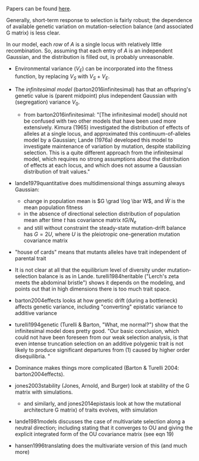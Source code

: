 Papers can be found [here](https://www.bibsonomy.org/user/peter.ralph/quantitative_genetics).

Generally, short-term response to selection is fairly robust;
the dependence of available genetic variation on mutation-selection balance (and associated G matrix) is less clear.

In our model, each *row* of $A$ is a single locus with relatively little recombination.
So, assuming that each entry of $A$ is an independent Gaussian, and the distribution is filled out,
is probably unreasonable.


- Environmental variance ($V_E$) can be incorporated into the fitness function,
    by replacing $V_S$ with $V_S+V_E$.

- The *infinitesimal model* (barton2016infinitesimal) has that an offspring's genetic value is
    (parent midpoint) plus independent Gaussian with (segregation) variance $V_0$.
    - from barton2016infinitesimal: 
        "[The infinitesimal model] should not be confused with two other models that have been used more extensively.
        Kimura (1965) investigated the distribution of effects of alleles at a single locus, and approximated
        this continuum-of-alleles model by a Gaussian; Lande (1976a) developed this model to investigate
        maintenance of variation by mutation, despite stabilizing selection. This is a quite different approach
        from the infinitesimal model, which requires no strong assumptions about the distribution
        of effects at each locus, and which does not assume a Gaussian distribution of trait values."

- lande1979quantitative does multidimensional things assuming always Gaussian:
    * change in population mean is $G \grad \log \bar W$, and $\bar W$ is the mean population fitness
    * in the absence of directional selection distribution of population mean after time $t$ has covariance matrix $tG/N_e$
    * and still without constraint the steady-state mutation-drift balance has $G = 2 U$, 
        where $U$ is the pleiotropic one-generation mutation covariance matrix

- "house of cards" means that mutants alleles have trait independent of parental trait

- It is not clear at all that the equilibrium level of diversity under mutation-selection balance
    is as in Lande.  turelli1984heritable ("Lerch's zeta meets the abdominal bristle")
    shows it depends on the modeling, and points out that in high dimensions there is too much trait space.

- barton2004effects looks at how genetic drift (during a bottleneck) affects genetic variance,
    including "converting" epistatic variance to additive variance

- turelli1994genetic (Turelli & Barton, "What, me normal?") show that the infinitesimal model does pretty good.
    "Our basic conclusion, which could not have been foreseen from our weak
    selection analysis, is that even intense truncation selection on an additive
    polygenic trait is not likely to produce significant departures from (1) caused
    by higher order disequilibria. " 

- Dominance makes things more complicated (Barton & Turelli 2004: barton2004effects).

- jones2003stability (Jones, Arnold, and Burger) look at stability of the G matrix with simulations.
    - and similarly, and jones2014epistasis look at how the mutational architecture G matrix) of traits evolves, with simulation

- lande1981models discusses the case of multivariate selection along a neutral direction; including stating that it converges to OU
    and giving the explicit integrated form of the OU covariance matrix (see eqn 19)

- hansen1996translating does the multivariate version of this (and much more)

